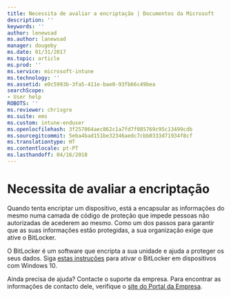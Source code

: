 ```yaml
---
title: Necessita de avaliar a encriptação | Documentos da Microsoft
description: ''
keywords: ''
author: lenewsad
ms.author: lanewsad
manager: dougeby
ms.date: 01/31/2017
ms.topic: article
ms.prod: ''
ms.service: microsoft-intune
ms.technology: ''
ms.assetid: e0c5993b-3fa5-411e-bae0-93fb66c49bea
searchScope:
- User help
ROBOTS: ''
ms.reviewer: chrisgre
ms.suite: ems
ms.custom: intune-enduser
ms.openlocfilehash: 3f257064aec862c1a7fd7f085769c95c13499cdb
ms.sourcegitcommit: 5eba4bad151be32346aedc7cbb0333d71934f8cf
ms.translationtype: HT
ms.contentlocale: pt-PT
ms.lasthandoff: 04/16/2018
---
```

# <a name="you-need-to-enable-encryption"></a>Necessita de avaliar a encriptação

Quando tenta encriptar um dispositivo, está a encapsular as informações do mesmo numa camada de código de proteção que impede pessoas não autorizadas de acederem ao mesmo. Como um dos passos para garantir que as suas informações estão protegidas, a sua organização exige que ative o BitLocker.

O BitLocker é um software que encripta a sua unidade e ajuda a proteger os seus dados. Siga [estas instruções](https://gallery.technet.microsoft.com/How-to-turn-on-BitLocker-34294d3d) para ativar o BitLocker em dispositivos com Windows 10.

Ainda precisa de ajuda? Contacte o suporte da empresa. Para encontrar as informações de contacto dele, verifique o [site do Portal da Empresa](https://portal.manage.microsoft.com#HelpDeskDialog).
